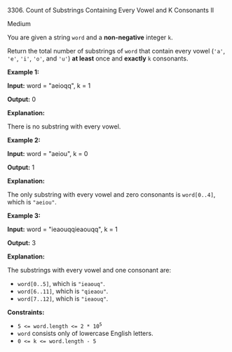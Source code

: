 3306\. Count of Substrings Containing Every Vowel and K Consonants II

Medium

You are given a string `word` and a **non-negative** integer `k`.

Return the total number of substrings of `word` that contain every vowel (`'a'`, `'e'`, `'i'`, `'o'`, and `'u'`) **at least** once and **exactly** `k` consonants.

**Example 1:**

**Input:** word = "aeioqq", k = 1

**Output:** 0

**Explanation:**

There is no substring with every vowel.

**Example 2:**

**Input:** word = "aeiou", k = 0

**Output:** 1

**Explanation:**

The only substring with every vowel and zero consonants is `word[0..4]`, which is `"aeiou"`.

**Example 3:**

**Input:** word = "ieaouqqieaouqq", k = 1

**Output:** 3

**Explanation:**

The substrings with every vowel and one consonant are:

*   `word[0..5]`, which is `"ieaouq"`.
*   `word[6..11]`, which is `"qieaou"`.
*   `word[7..12]`, which is `"ieaouq"`.

**Constraints:**

*   <code>5 <= word.length <= 2 * 10<sup>5</sup></code>
*   `word` consists only of lowercase English letters.
*   `0 <= k <= word.length - 5`